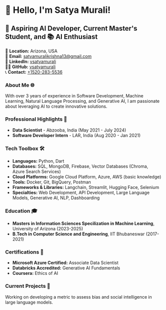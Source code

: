 # 👋 Hello, I'm Satya Murali!

## 🚀 Aspiring AI Developer, Current Master's Student, and 📚 AI Enthusiast

📍 **Location:** Arizona, USA  
📧 **Email:** [satyamuralikrishna13@gmail.com](mailto:satyamuralikrishna13@gmail.com)  
🔗 **LinkedIn:** [vsatyamurali](https://www.linkedin.com/in/satyamurali)  
👨‍💻 **GitHub:** [vsatyamurali](https://github.com/vsatyamuralikrishna)  
📞 **Contact:** [+1520-283-5536](https://wa.me/15202835536)

### About Me 🌐
With over 3 years of experience in Software Development, Machine Learning, Natural Language Processing, and Generative AI, I am passionate about leveraging AI to create innovative solutions.

### Professional Highlights 🌟
- **Data Scientist** - Abzooba, India (May 2021 - July 2024)
- **Software Developer Intern** - LAR, India (Aug 2020 - Jan 2021)

### Tech Toolbox 🛠️
- **Languages:** Python, Dart
- **Databases:** SQL, MongoDB, Firebase, Vector Databases (Chroma, Azure Search Services)
- **Cloud Platforms:** Google Cloud Platform, Azure, AWS (basic knowledge)
- **Tools:** Docker, Git, BigQuery, Postman
- **Frameworks & Libraries:** Langchain, Streamlit, Hugging Face, Selenium
- **Specialties:** Web Development, API Development, Large Language Models, Generative AI, NLP, Dashboarding

### Education 🎓
- **Masters in Information Sciences Specilization in Machine Learning**, University of Arizona (2023-2025)
- **B.Tech in Computer Science and Engineering**, IIT Bhubaneswar (2017-2021)

### Certifications 📜
- **Microsoft Azure Certified:** Associate Data Scientist
- **Databricks Accredited:** Generative AI Fundamentals
- **Coursera:** Ethics of AI

### Current Projects 🔭
Working on developing a metric to assess bias and social intelligence in large language models.



<!--
**vsatyamuralikrishna/vsatyamuralikrishna** is a ✨ _special_ ✨ repository because its `README.md` (this file) appears on your GitHub profile.

Here are some ideas to get you started:

- 🔭 I’m currently working on ...
- 🌱 I’m currently learning ...
- 👯 I’m looking to collaborate on ...
- 🤔 I’m looking for help with ...
- 💬 Ask me about ...
- 📫 How to reach me: ...
- 😄 Pronouns: ...
- ⚡ Fun fact: ...
-->
